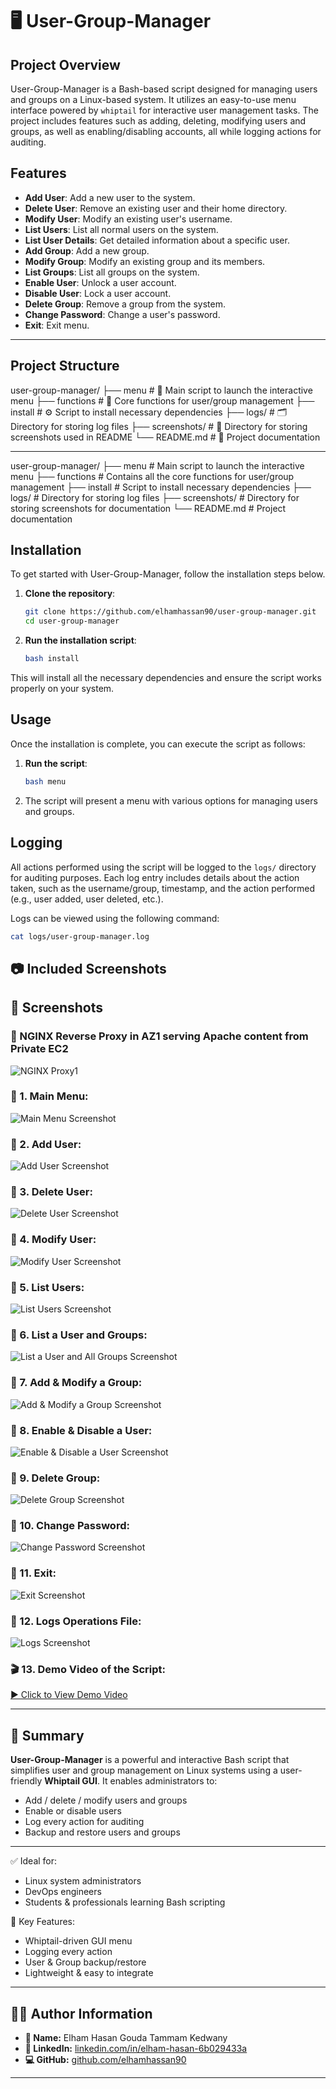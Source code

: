 # 🖥️  User-Group-Manager

## Project Overview

User-Group-Manager is a Bash-based script designed for managing users and groups on a Linux-based system. It utilizes an easy-to-use menu interface powered by `whiptail` for interactive user management tasks. The project includes features such as adding, deleting, modifying users and groups, as well as enabling/disabling accounts, all while logging actions for auditing.

## Features

- **Add User**: Add a new user to the system.
- **Delete User**: Remove an existing user and their home directory.
- **Modify User**: Modify an existing user's username.
- **List Users**: List all normal users on the system.
- **List User Details**: Get detailed information about a specific user.
- **Add Group**: Add a new group.
- **Modify Group**: Modify an existing group and its members.
- **List Groups**: List all groups on the system.
- **Enable User**: Unlock a user account.
- **Disable User**: Lock a user account.
- **Delete Group**: Remove a group from the system.
- **Change Password**: Change a user's password.
- **Exit**: Exit menu.

---

## Project Structure

user-group-manager/
├── menu              # 📜 Main script to launch the interactive menu
├── functions         # 🧠 Core functions for user/group management
├── install           # ⚙️  Script to install necessary dependencies
├── logs/             # 🗂️  Directory for storing log files
├── screenshots/      # 📸 Directory for storing screenshots used in README
└── README.md         # 📄 Project documentation

---

user-group-manager/
├── menu              # Main script to launch the interactive menu
├── functions         # Contains all the core functions for user/group management
├── install           # Script to install necessary dependencies
├── logs/             # Directory for storing log files
├── screenshots/      # Directory for storing screenshots for documentation
└── README.md         # Project documentation


## Installation

To get started with User-Group-Manager, follow the installation steps below.

1. **Clone the repository**:
    ```bash
    git clone https://github.com/elhamhassan90/user-group-manager.git
    cd user-group-manager
    ```

2. **Run the installation script**:
    ```bash
    bash install
    ```

This will install all the necessary dependencies and ensure the script works properly on your system.

## Usage

Once the installation is complete, you can execute the script as follows:

1. **Run the script**:
    ```bash
    bash menu
    ```

2. The script will present a menu with various options for managing users and groups.

## Logging

All actions performed using the script will be logged to the `logs/` directory for auditing purposes. Each log entry includes details about the action taken, such as the username/group, timestamp, and the action performed (e.g., user added, user deleted, etc.).

Logs can be viewed using the following command:

```bash
cat logs/user-group-manager.log
```



## 📷 Included Screenshots

## 📸 Screenshots

### 🔹 NGINX Reverse Proxy in AZ1 serving Apache content from Private EC2
![NGINX Proxy1](./screenshots/1.PNG)
### 🔹 1. Main Menu:
![Main Menu Screenshot](./screenshots/1.PNG)

### 🔹 2. Add User:
![Add User Screenshot](./screenshots/2.PNG)

### 🔹 3. Delete User:
![Delete User Screenshot](./screenshots/3.PNG)

### 🔹 4. Modify User:
![Modify User Screenshot](./screenshots/4.PNG)

### 🔹 5. List Users:
![List Users Screenshot](./screenshots/5.PNG)

### 🔹 6. List a User and Groups:
![List a User and All Groups Screenshot](./screenshots/6.PNG)

### 🔹 7. Add & Modify a Group:
![Add & Modify a Group Screenshot](./screenshots/7.PNG)

### 🔹 8. Enable & Disable a User:
![Enable & Disable a User Screenshot](./screenshots/8.PNG)

### 🔹 9. Delete Group:
![Delete Group Screenshot](./screenshots/9.PNG)

### 🔹 10. Change Password:
![Change Password Screenshot](./screenshots/10.PNG)

### 🔹 11. Exit:
![Exit Screenshot](./screenshots/11.PNG)

### 🔹 12. Logs Operations File:
![Logs Screenshot](./screenshots/12logs.PNG)

### 🎬 13. Demo Video of the Script:
[▶️ Click to View Demo Video](./screenshots/usergroupmanager.zip)

---

## 📄 Summary

**User-Group-Manager** is a powerful and interactive Bash script that simplifies user and group management on Linux systems using a user-friendly **Whiptail GUI**. It enables administrators to:

- Add / delete / modify users and groups  
- Enable or disable users  
- Log every action for auditing  
- Backup and restore users and groups  

---

✅ Ideal for:
- Linux system administrators  
- DevOps engineers  
- Students & professionals learning Bash scripting

🔧 Key Features:
- Whiptail-driven GUI menu  
- Logging every action  
- User & Group backup/restore  
- Lightweight & easy to integrate

---

## 👨‍💻 Author Information

- **👤 Name:** Elham Hasan Gouda Tammam Kedwany  
- **🔗 LinkedIn:** [linkedin.com/in/elham-hasan-6b029433a](https://www.linkedin.com/in/elham-hasan-6b029433a)  
- **💻 GitHub:** [github.com/elhamhassan90](https://github.com/elhamhassan90)

---


